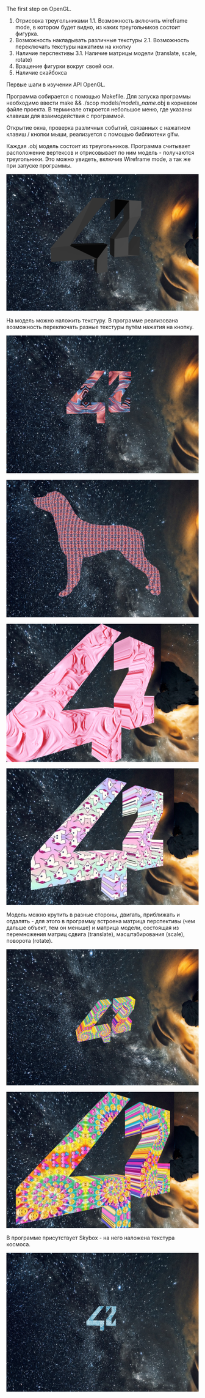 The first step on OpenGL.


1. Отрисовка треугольниками
1.1. Возможность включить wireframe mode, в котором будет видно, из каких треугольников состоит фигурка.
2. Возможность накладывать различные текстуры
2.1. Возможность переключать текстуры нажатием на кнопку
3. Наличие перспективы
3.1. Наличие матрицы модели (translate, scale, rotate)
4. Вращение фигурки вокруг своей оси.
5. Наличие скайбокса

Первые шаги в изучении API OpenGL.

Программа собирается с помощью Makefile. Для запуска программы необходимо ввести make && ./scop models/*models_name*.obj в корневом файле проекта. В терминале откроется небольшое меню, где указаны клавиши для взаимодействия с программой.

Открытие окна, проверка различных событий, связанных с нажатием клавиш / кнопки мыши, реализуется с помощью библиотеки glfw.

Каждая .obj модель состоит из треугольников. Программа считывает расположение вертексов и отрисовывает по ним модель - получаются треугольники. Это можно увидеть, включив Wireframe mode, а так же при запуске программы. 

![wireframe](https://github.com/rimargri/Scop/raw/master/screenshots/wireframe_mode.png)

На модель можно наложить текстуру. В программе реализована возможность переключать разные текстуры путём нажатия на кнопку.

![wireframe](https://github.com/rimargri/Scop/raw/master/screenshots/texture_1.png)

![wireframe](https://github.com/rimargri/Scop/raw/master/screenshots/texture_2.png)

![wireframe](https://github.com/rimargri/Scop/raw/master/screenshots/texture_3.png)

![wireframe](https://github.com/rimargri/Scop/raw/master/screenshots/texture_4.png)

Модель можно крутить в разные стороны, двигать, приближать и отдалять - для этого в программу встроена матрица перспективы (чем дальше объект, тем он меньше) и матрица модели, состоящая из перемножения матриц сдвига (translate), масштабирования (scale), поворота (rotate).

![wireframe](https://github.com/rimargri/Scop/raw/master/screenshots/rotate.png)

![wireframe](https://github.com/rimargri/Scop/raw/master/screenshots/scale.png)

В программе присутствует Skybox - на него наложена текстура космоса.

![wireframe](https://github.com/rimargri/Scop/raw/master/screenshots/skybox.png)

